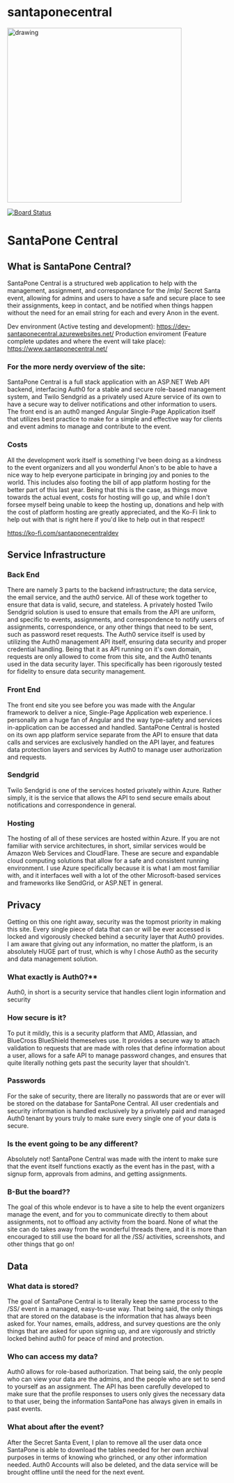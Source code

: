 # santaponecentral

<img src="https://github.com/SantaPoneCentralDev/santaponecentral/blob/48c71564fde41a92363bd6752e71209362a32879/.github/readme%20assets/balconyblitz.png" alt="drawing" width="400"/>

[![Board Status](https://dev.azure.com/santapone/275cd44b-4a45-4978-92cf-c96f59c14bec/73ea5cf8-3ebb-4dba-8c57-95c3427ce42a/_apis/work/boardbadge/f2579203-5dc9-4a6c-8de6-57056d0bb37f)](https://dev.azure.com/santapone/275cd44b-4a45-4978-92cf-c96f59c14bec/_boards/board/t/73ea5cf8-3ebb-4dba-8c57-95c3427ce42a/Microsoft.RequirementCategory)


# SantaPone Central

## What is SantaPone Central?
SantaPone Central is a structured web application to help with the management, assignment, and correspondance for the /mlp/ Secret Santa event, allowing for admins and users to have a safe and secure place to see their assignments, keep in contact, and be notified when things happen without the need for an email string for each and every Anon in the event.

Dev environment (Active testing and development): https://dev-santaponecentral.azurewebsites.net/
Production enviroment (Feature complete updates and where the event will take place): https://www.santaponecentral.net/


### For the more nerdy overview of the site:
SantaPone Central is a full stack application with an ASP.NET Web API backend, interfacing Auth0 for a stable and secure role-based management system, and Twilo Sendgrid as a privately used Azure service of its own to have a secure way to deliver notifications and other information to users. The front end is an auth0 manged Angular Single-Page Application itself that utilizes best practice to make for a simple and effective way for clients and event admins to manage and contribute to the event.

### Costs
All the development work itself is something I've been doing as a kindness to the event organizers and all you wonderful Anon's to be able to have a nice way to help everyone participate in bringing joy and ponies to the world. This includes also footing the bill of app platform hosting for the better part of this last year. Being that this is the case, as things move towards the actual event, costs for hosting will go up, and while I don't forsee myself being unable to keep the hosting up, donations and help with the cost of platform hosting are greatly appreciated, and the Ko-Fi link to help out with that is right here if you'd like to help out in that respect!

https://ko-fi.com/santaponecentraldev

## Service Infrastructure

### Back End
There are namely 3 parts to the backend infrastructure; the data service, the email service, and the auth0 service. All of these work together to ensure that data is valid, secure, and stateless. A privately hosted Twilo Sendgrid solution is used to ensure that emails from the API are uniform, and specific to events, assignments, and correspondence to notify users of assignments, correspondence, or any other things that need to be sent, such as password reset requests. The Auth0 service itself is used by utilizing the Auth0 management API itself, ensuring data security and proper credential handling. Being that it as API running on it's own domain, requests are only allowed to come from this site, and the Auth0 tenants used in the data security layer. This specifically has been rigorously tested for fidelity to ensure data security management.

### Front End
The front end site you see before you was made with the Angular framework to deliver a nice, Single-Page Application web experience. I personally am a huge fan of Angular and the way type-safety and services in-application can be accessed and handled. SantaPone Central is hosted on its own app platform service separate from the API to ensure that data calls and services are exclusively handled on the API layer, and features data protection layers and services by Auth0 to manage user authorization and requests.

### Sendgrid
Twilo Sendgrid is one of the services hosted privately within Azure. Rather simply, it is the service that allows the API to send secure emails about notifications and correspondence in general.

### Hosting
The hosting of all of these services are hosted within Azure. If you are not familiar with service architectures, in short, similar services would be Amazon Web Services and CloudFlare. These are secure and expandable cloud computing solutions that allow for a safe and consistent running environment. I use Azure specifically because it is what I am most familiar with, and it interfaces well with a lot of the other Microsoft-based services and frameworks like SendGrid, or ASP.NET in general.

## Privacy
Getting on this one right away, security was the topmost priority in making this site. Every single piece of data that can or will be ever accessed is locked and vigorously checked behind a security layer that Auth0 provides. I am aware that giving out any information, no matter the platform, is an absolutely HUGE part of trust, which is why I chose Auth0 as the security and data management solution.

### What exactly is Auth0?**
Auth0, in short is a security service that handles client login information and security

### How secure is it?
To put it mildly, this is a security platform that AMD, Atlassian, and BlueCross BlueShield themeselves use. It provides a secure way to attach validation to requests that are made with roles that define information about a user, allows for a safe API to manage password changes, and ensures that quite literally nothing gets past the security layer that shouldn't.

### Passwords
For the sake of security, there are literally no passwords that are or ever will be stored on the database for SantaPone Central. All user credentials and security information is handled exclusively by a privately paid and managed Auth0 tenant by yours truly to make sure every single one of your data is secure.

### Is the event going to be any different?
Absolutely not! SantaPone Central was made with the intent to make sure that the event itself functions exactly as the event has in the past, with a signup form, approvals from admins, and getting assignments.

### B-But the board??
The goal of this whole endevor is to have a site to help the event organizers manage the event, and for you to communicate directly to them about assignments, not to offload any activity from the board. None of what the site can do takes away from the wonderful threads there, and it is more than encouraged to still use the board for all the /SS/ activities, screenshots, and other things that go on!

## Data

### What data is stored?
The goal of SantaPone Central is to literally keep the same process to the /SS/ event in a managed, easy-to-use way. That being said, the only things that are stored on the database is the information that has always been asked for. Your names, emails, address, and survey questions are the only things that are asked for upon signing up, and are vigorously and strictly locked behind auth0 for peace of mind and protection.

### Who can access my data?
Auth0 allows for role-based authorization. That being said, the only people who can view your data are the admins, and the people who are set to send to yourself as an assignment. The API has been carefully developed to make sure that the profile responses to users only gives the necessary data to that user, being the information SantaPone has always given in emails in past events.

### What about after the event?
After the Secret Santa Event, I plan to remove all the user data once SantaPone is able to download the tables needed for her own archival purposes in terms of knowing who grinched, or any other information needed. Auth0 Accounts will also be deleted, and the data service will be brought offline until the need for the next event.

